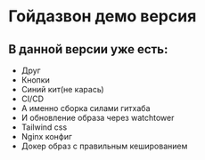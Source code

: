 # Гойдазвон демо версия

## В данной версии уже есть:
- Друг
- Кнопки
- Синий кит(не карась)
- CI/CD
- А именно сборка силами гитхаба
- И обновление образа через watchtower
- Tailwind css
- Nginx конфиг
- Докер образ с правильным кешированием
